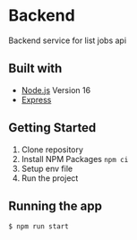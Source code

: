 # Backend

Backend service for list jobs api

## Built with

- [Node.js](https://nodejs.org/en/) Version 16
- [Express](https://expressjs.com/)

## Getting Started

1. Clone repository
2. Install NPM Packages ```npm ci```
3. Setup env file
4. Run the project

## Running the app

```
$ npm run start
```
